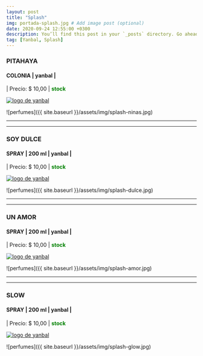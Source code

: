```yaml
---
layout: post
title: "Splash"
img: portada-splash.jpg # Add image post (optional)
date: 2020-09-24 12:55:00 +0300
description: You’ll find this post in your `_posts` directory. Go ahead and edit it and re-build the site to see your changes. # Add post description (optional)
tag: [Yanbal, Splash]
---
```

### PITAHAYA
#### COLONIA  | yanbal  |
| Precio: $ 10,00  | <b style='color:green'> stock </b>


[logo]: https://raw.githubusercontent.com/Betty-C/bef/gh-pages/assets/img/linkw.jpg
[whats]: https://api.whatsapp.com/send?phone=593995957267&text=Me%20interesa%20este%20producto%20-%3E%20Colonia%20pitahaya%20-%20yanbal "clic para abrir chat de whatsapp"
[![logo de yanbal][logo]][whats]


![perfumes]({{ site.baseurl }}/assets/img/splash-ninas.jpg)
* * *
* * *
### SOY DULCE
#### SPRAY  |  200 ml  | yanbal  |
| Precio: $ 10,00  | <b style='color:green'> stock </b>

[logo]: https://raw.githubusercontent.com/Betty-C/bef/gh-pages/assets/img/linkw.jpg
[whats]: https://api.whatsapp.com/send?phone=593995957267&text=Me%20interesa%20este%20producto%20-%3E%20Spray%20Soy%20dulce%20-%20yanbal "clic para abrir chat de whatsapp"
[![logo de yanbal][logo]][whats]

![perfumes]({{ site.baseurl }}/assets/img/splash-dulce.jpg)
* * *
* * *
### UN AMOR
#### SPRAY  | 200 ml  | yanbal  |
| Precio: $ 10,00  | <b style='color:green'> stock </b>

[logo]: https://raw.githubusercontent.com/Betty-C/bef/gh-pages/assets/img/linkw.jpg
[whats]: https://api.whatsapp.com/send?phone=593995957267&text=Me%20interesa%20este%20producto%20-%3E%20Spray%20te%20deseo%20un%20AMOR%20-%20yanbal "clic para abrir chat de whatsapp"
[![logo de yanbal][logo]][whats]

![perfumes]({{ site.baseurl }}/assets/img/splash-amor.jpg)
* * *
* * *
### SLOW
#### SPRAY  | 200 ml  | yanbal  |
| Precio: $ 10,00  | <b style='color:green'> stock </b>

[logo]: https://raw.githubusercontent.com/Betty-C/bef/gh-pages/assets/img/linkw.jpg
[whats]: https://api.whatsapp.com/send?phone=593995957267&text=Me%20interesa%20este%20producto%20-%3E%20Spray%20soy%20GLOW%20-%20yanbal
 "clic para abrir chat de whatsapp"
 [![logo de yanbal][logo]][whats]


![perfumes]({{ site.baseurl }}/assets/img/splash-glow.jpg)

